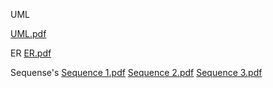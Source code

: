 UML

[UML.pdf](https://github.com/user-attachments/files/21933431/UML.pdf)

ER
[ER.pdf](https://github.com/user-attachments/files/21933434/ER.pdf)



Sequense's
[Sequence 1.pdf](https://github.com/user-attachments/files/21933442/Sequence.1.pdf)
[Sequence 2.pdf](https://github.com/user-attachments/files/21933443/Sequence.2.pdf)
[Sequence 3.pdf](https://github.com/user-attachments/files/21933444/Sequence.3.pdf)
